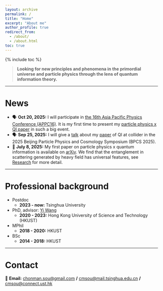 ```yaml
---
layout: archive
permalink: /
title: "Home"
excerpt: "About me"
author_profile: true
redirect_from: 
  - /about/
  - /about.html
toc: true
---
```

{% include toc %}

> **Looking for new principles and phenomena in the primordial universe and particle physics through the lens of quantum information theory.**

---

News
======
* 🗣️ **Oct 20, 2025:**
  I will participate in [the 16th Asia Pacific Physics Conference (APPC16)](https://appc16.scimeeting.cn/en/web/index/24735). It is my first time to present my [particle physics x QI paper](https://arxiv.org/abs/2507.03555) in such a big event.
* 🗣️ **Sep 25, 2025:**
  I will give a [talk](https://indico.itp.ac.cn/event/349/contributions/1907/) about my [paper](https://arxiv.org/abs/2507.03555) of QI at collider in the 2025 Beijing Particle Physics and Cosmology Symposium (BPCS 2025).
* 📝 **July 8, 2025:**
  My first paper on particle physics x quantum information is available on [arXiv](https://arxiv.org/abs/2507.03555). We find that the entanglement in scattering generated by heavy field has universal features, see [Research](https://cmsou.github.io/research/) for more detail.


---

Professional background
======
* Postdoc
  * **2023 - now:** Tsinghua University
* PhD, advisor: [Yi Wang](https://phyw.people.ust.hk/)
  * **2020 - 2023:** Hong Kong University of Science and Technology (HKUST)
* MPhil
  * **2018 - 2020:** HKUST
* BSc
  * **2014 - 2018:** HKUST


---

Contact
======
📧 **Email:** [chonman.sou@gmail.com](mailto:chonman.sou@gmail.com) **/** [cmsou@mail.tsinghua.edu.cn](mailto:cmsou@mail.tsinghua.edu.cn) **/** [cmsou@connect.ust.hk](mailto:cmsou@connect.ust.hk)



